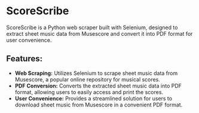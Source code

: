 # ScoreScribe

ScoreScribe is a Python web scraper built with Selenium, designed to extract sheet music data from Musescore and convert it into PDF format for user convenience.

## Features:
- **Web Scraping:** Utilizes Selenium to scrape sheet music data from Musescore, a popular online repository for musical scores.
- **PDF Conversion:** Converts the extracted sheet music data into PDF format, allowing users to easily access and print the scores.
- **User Convenience:** Provides a streamlined solution for users to download sheet music from Musescore in a convenient PDF format.
